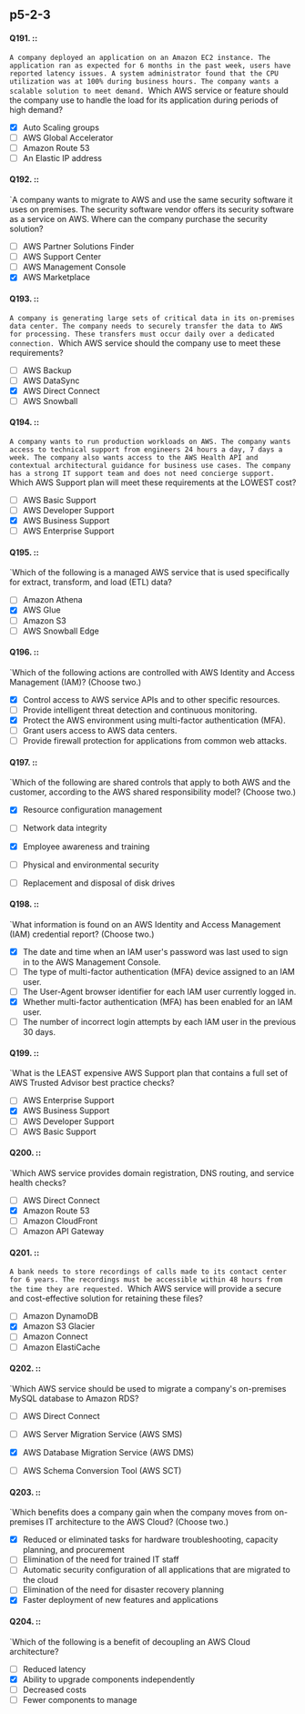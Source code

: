 ##   p5-2-3

#### Q191. ::
`A company deployed an application on an Amazon EC2 instance. The application ran as expected for 6 months in the past week, users have reported latency issues. A system administrator found that the CPU utilization was at 100% during business hours. The company wants a scalable solution to meet demand.
`Which AWS service or feature should the company use to handle the load for its application during periods of high demand?

- [x] Auto Scaling groups
- [ ] AWS Global Accelerator
- [ ] Amazon Route 53
- [ ] An Elastic IP address

#### Q192. ::
`A company wants to migrate to AWS and use the same security software it uses on premises. The security software vendor offers its security software as a service on AWS.
Where can the company purchase the security solution?

- [ ] AWS Partner Solutions Finder
- [ ] AWS Support Center
- [ ] AWS Management Console
- [x] AWS Marketplace

#### Q193. ::
`A company is generating large sets of critical data in its on-premises data center. The company needs to securely transfer the data to AWS for processing. These transfers must occur daily over a dedicated connection.
`Which AWS service should the company use to meet these requirements?

- [ ] AWS Backup
- [ ] AWS DataSync
- [x] AWS Direct Connect
- [ ] AWS Snowball

#### Q194. ::
`A company wants to run production workloads on AWS. The company wants access to technical support from engineers 24 hours a day, 7 days a week. The company also wants access to the AWS Health API and contextual architectural guidance for business use cases. The company has a strong IT support team and does not need concierge support.
`Which AWS Support plan will meet these requirements at the LOWEST cost?

- [ ] AWS Basic Support
- [ ] AWS Developer Support
- [x] AWS Business Support
- [ ] AWS Enterprise Support

#### Q195. ::
`Which of the following is a managed AWS service that is used specifically for extract, transform, and load (ETL) data?

- [ ] Amazon Athena
- [x] AWS Glue
- [ ] Amazon S3
- [ ] AWS Snowball Edge

#### Q196. ::
`Which of the following actions are controlled with AWS Identity and Access Management (IAM)? (Choose two.)

- [x] Control access to AWS service APIs and to other specific resources.
- [ ] Provide intelligent threat detection and continuous monitoring.
- [x] Protect the AWS environment using multi-factor authentication (MFA).
- [ ] Grant users access to AWS data centers.
- [ ] Provide firewall protection for applications from common web attacks.

#### Q197. ::
`Which of the following are shared controls that apply to both AWS and the customer, according to the AWS shared responsibility model? (Choose two.)

- [x] Resource configuration management
- [ ] Network data integrity
- [x] Employee awareness and training
- [ ] Physical and environmental security
- [ ] Replacement and disposal of disk drives


#### Q198. ::
`What information is found on an AWS Identity and Access Management (IAM) credential report? (Choose two.)

- [x] The date and time when an IAM user's password was last used to sign in to the AWS Management Console.
- [ ] The type of multi-factor authentication (MFA) device assigned to an IAM user.
- [ ] The User-Agent browser identifier for each IAM user currently logged in.
- [x] Whether multi-factor authentication (MFA) has been enabled for an IAM user.
- [ ] The number of incorrect login attempts by each IAM user in the previous 30 days.

#### Q199. ::
`What is the LEAST expensive AWS Support plan that contains a full set of AWS Trusted Advisor best practice checks?

- [ ] AWS Enterprise Support
- [x] AWS Business Support
- [ ] AWS Developer Support
- [ ] AWS Basic Support

#### Q200. ::
`Which AWS service provides domain registration, DNS routing, and service health checks?

- [ ] AWS Direct Connect
- [x] Amazon Route 53
- [ ] Amazon CloudFront
- [ ] Amazon API Gateway

#### Q201. ::
`A bank needs to store recordings of calls made to its contact center for 6 years. The recordings must be accessible within 48 hours from the time they are requested.
`Which AWS service will provide a secure and cost-effective solution for retaining these files?

- [ ] Amazon DynamoDB
- [x] Amazon S3 Glacier
- [ ] Amazon Connect
- [ ] Amazon ElastiCache

#### Q202. ::
`Which AWS service should be used to migrate a company's on-premises MySQL database to Amazon RDS?

- [ ] AWS Direct Connect
- [ ] AWS Server Migration Service (AWS SMS)
- [x] AWS Database Migration Service (AWS DMS)
- [ ] AWS Schema Conversion Tool (AWS SCT)


#### Q203. ::
`Which benefits does a company gain when the company moves from on-premises IT architecture to the AWS Cloud? (Choose two.)

- [x] Reduced or eliminated tasks for hardware troubleshooting, capacity planning, and procurement
- [ ] Elimination of the need for trained IT staff
- [ ] Automatic security configuration of all applications that are migrated to the cloud
- [ ] Elimination of the need for disaster recovery planning
- [x] Faster deployment of new features and applications

#### Q204. ::
`Which of the following is a benefit of decoupling an AWS Cloud architecture?

- [ ] Reduced latency
- [x] Ability to upgrade components independently
- [ ] Decreased costs
- [ ] Fewer components to manage
